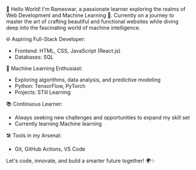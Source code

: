👋 Hello World! I'm Rameswar, a passionate learner exploring the realms of Web Development and Machine Learning 🚀. Currently on a journey to master the art of crafting beautiful and functional websites while diving deep into the fascinating world of machine intelligence.

🌐 Aspiring Full-Stack Developer:
  - Frontend: HTML, CSS, JavaScript (React.js)
  - Databases: SQL

🤖 Machine Learning Enthusiast:
  - Exploring algorithms, data analysis, and predictive modeling
  - Python: TensorFlow, PyTorch
  - Projects: STill Learning

📚 Continuous Learner:
  - Always seeking new challenges and opportunities to expand my skill set
  - Currently learning Machine learning

🛠️ Tools in my Arsenal:
  - Git, GitHub Actions, VS Code


Let's code, innovate, and build a smarter future together! 🌍✨


<!---
RamEswar78/RamEswar78 is a ✨ special ✨ repository because its `README.md` (this file) appears on your GitHub profile.
You can click the Preview link to take a look at your changes.
--->
